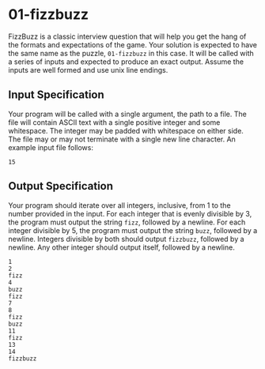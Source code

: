 # 01-fizzbuzz

FizzBuzz is a classic interview question that will help you get the hang of the formats and expectations of the game. Your solution is expected to have the same name as the puzzle, `01-fizzbuzz` in this case. It will be called with a series of inputs and expected to produce an exact output. Assume the inputs are well formed and use unix line endings.

## Input Specification

Your program will be called with a single argument, the path to a file. The file will contain ASCII text with a single positive integer and some whitespace. The integer may be padded with whitespace on either side. The file may or may not terminate with a single new line character. An example input file follows:

    15

## Output Specification

Your program should iterate over all integers, inclusive, from 1 to the number provided in the input. For each integer that is evenly divisible by 3, the program must output the string `fizz`, followed by a newline. For each integer divisible by 5, the program must output the string `buzz`, followed by a newline. Integers divisible by both should output `fizzbuzz`, followed by a newline. Any other integer should output itself, followed by a newline.

    1
    2
    fizz
    4
    buzz
    fizz
    7
    8
    fizz
    buzz
    11
    fizz
    13
    14
    fizzbuzz

